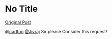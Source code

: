 # No Title

[Original Post](https://discourse.onlinedegree.iitm.ac.in/t/171141/291)

<p><a class="mention" href="/u/carlton">@carlton</a> <a class="mention" href="/u/jivraj">@Jivraj</a>  Sir please Consider this request!</p>